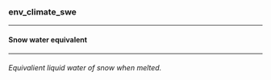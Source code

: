 ### env_climate_swe



------
#### Snow water equivalent



------
###### Equivalient liquid water of snow when melted.